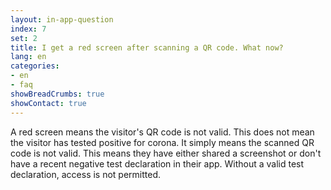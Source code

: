 ```yaml
---
layout: in-app-question
index: 7
set: 2
title: I get a red screen after scanning a QR code. What now?
lang: en
categories:
- en
- faq
showBreadCrumbs: true
showContact: true
---
```

A red screen means the visitor's QR code is not valid. This does not mean the visitor has tested positive for corona. It simply means the scanned QR code is not valid. This means they have either shared a screenshot or don't have a recent negative test declaration in their app. Without a valid test declaration, access is not permitted. 
